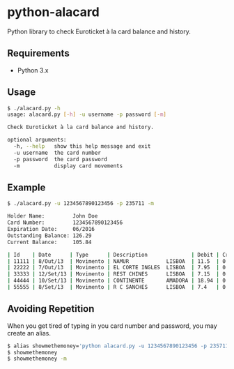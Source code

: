 python-alacard
==============

Python library to check Euroticket à la card balance and history.

Requirements
-----

- Python 3.x


Usage
-----

```bash
$ ./alacard.py -h
usage: alacard.py [-h] -u username -p password [-m]

Check Euroticket à la card balance and history.

optional arguments:
  -h, --help   show this help message and exit
  -u username  the card number
  -p password  the card password
  -m           display card movements
```

Example
-------

```bash
$ ./alacard.py -u 1234567890123456 -p 235711 -m

Holder Name:         John Doe
Card Number:         1234567890123456
Expiration Date:     06/2016
Outstanding Balance: 126.29
Current Balance:     105.84

| Id    | Date      | Type      | Description              | Debit | Credit | Balance |
| 11111 | 8/Out/13  | Movimento | NAMUR            LISBOA  | 11.5  | 0.0    | 105.84  |
| 22222 | 7/Out/13  | Movimento | EL CORTE INGLES  LISBOA  | 7.95  | 0.0    | 117.34  |
| 33333 | 12/Set/13 | Movimento | REST CHINES      LISBOA  | 7.15  | 0.0    | 125.29  |
| 44444 | 10/Set/13 | Movimento | CONTINENTE       AMADORA | 18.94 | 0.0    | 132.44  |
| 55555 | 8/Set/13  | Movimento | R C SANCHES      LISBOA  | 7.4   | 0.0    | 151.38  |
```

Avoiding Repetition
-------------------

When you get tired of typing in you card number and password, you may create an alias.

```bash
$ alias showmethemoney='python alacard.py -u 1234567890123456 -p 235711'
$ showmethemoney
$ showmethemoney -m
```
